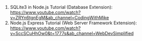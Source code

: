 1. SQLite3 in Node.js Tutorial (Database Extension): https://www.youtube.com/watch?v=ZRYn6tgnEgM&ab_channel=CodingWithMike
2. Node.js Express Tutorial (Web Server Framework Extension): https://www.youtube.com/watch?v=SccSCuHhOw0&t=1777s&ab_channel=WebDevSimplified
